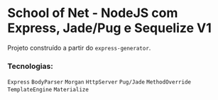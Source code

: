 # School of Net - NodeJS com Express, Jade/Pug e Sequelize V1

Projeto construído a partir do `express-generator`.

### Tecnologias:

`Express` `BodyParser` `Morgan` `HttpServer` `Pug/Jade` `MethodOverride` `TemplateEngine` `Materialize`
